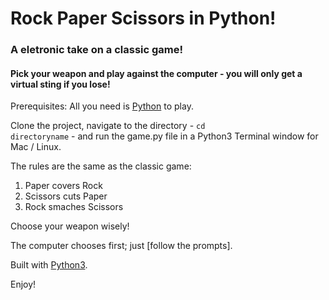 # Rock Paper Scissors in Python!
### A eletronic take on a classic game!
#### Pick your weapon and play against the computer - you will only get a virtual sting if you lose!

Prerequisites: All you need is [Python](https://www.python.org/download/releases/3.0) to play.

Clone the project, navigate to the directory - <code>cd directoryname</code> - and run the game.py file in a Python3 Terminal window for Mac / Linux.

The rules are the same as the classic game:

1. Paper covers Rock
2. Scissors cuts Paper
3. Rock smaches Scissors

Choose your weapon wisely!

The computer chooses first; just [follow the prompts].

Built with [Python3](https://docs.python.org/3/).

Enjoy!


